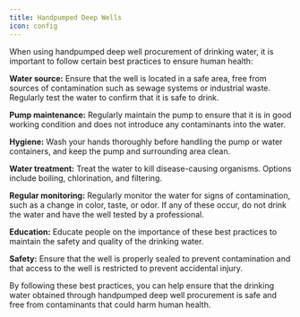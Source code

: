 ```yaml
---
title: Handpumped Deep Wells
icon: config
---
```


When using handpumped deep well procurement of drinking water, it is important to follow certain best practices to ensure human health:

<b>Water source:</b> Ensure that the well is located in a safe area, free from sources of contamination such as sewage systems or industrial waste. Regularly test the water to confirm that it is safe to drink.

<b>Pump maintenance:</b> Regularly maintain the pump to ensure that it is in good working condition and does not introduce any contaminants into the water.

<b>Hygiene:</b> Wash your hands thoroughly before handling the pump or water containers, and keep the pump and surrounding area clean.

<b>Water treatment:</b> Treat the water to kill disease-causing organisms. Options include boiling, chlorination, and filtering.

<b>Regular monitoring:</b> Regularly monitor the water for signs of contamination, such as a change in color, taste, or odor. If any of these occur, do not drink the water and have the well tested by a professional.

<b>Education:</b> Educate people on the importance of these best practices to maintain the safety and quality of the drinking water.

<b>Safety:</b> Ensure that the well is properly sealed to prevent contamination and that access to the well is restricted to prevent accidental injury.

By following these best practices, you can help ensure that the drinking water obtained through handpumped deep well procurement is safe and free from contaminants that could harm human health.
